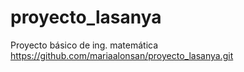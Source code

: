 # proyecto_lasanya
Proyecto básico de ing. matemática
https://github.com/mariaalonsan/proyecto_lasanya.git
